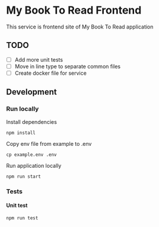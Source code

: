 # My Book To Read Frontend

This service is frontend site of My Book To Read application

## TODO

- [ ] Add more unit tests
- [ ] Move in line type to separate common files
- [ ] Create docker file for service

## Development

### Run locally

Install dependencies
```
npm install
```

Copy env file from example to .env

```
cp example.env .env
```

Run application locally

```
npm run start
```

### Tests

#### Unit test

```
npm run test
```
